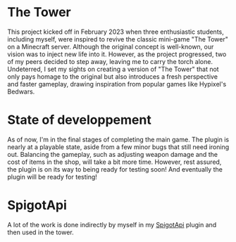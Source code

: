 # The Tower
This project kicked off in February 2023 when three enthusiastic students, including myself, were inspired to revive the classic mini-game "The Tower" on a Minecraft server. Although the original concept is well-known, our vision was to inject new life into it. However, as the project progressed, two of my peers decided to step away, leaving me to carry the torch alone. Undeterred, I set my sights on creating a version of "The Tower" that not only pays homage to the original but also introduces a fresh perspective and faster gameplay, drawing inspiration from popular games like Hypixel's Bedwars.

# State of developpement
As of now, I'm in the final stages of completing the main game. The plugin is nearly at a playable state, aside from a few minor bugs that still need ironing out. Balancing the gameplay, such as adjusting weapon damage and the cost of items in the shop, will take a bit more time. However, rest assured, the plugin is on its way to being ready for testing soon! And eventually the plugin will be ready for testing!

# SpigotApi
A lot of the work is done indirectly by myself in my [SpigotApi](https://github.com/Lucaa8/SpigotApi) plugin and then used in the tower.
